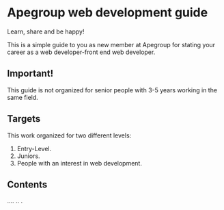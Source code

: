 # Apegroup web development guide

Learn, share and be happy!

This is a simple guide to you as new member at Apegroup for stating your career as a web developer-front end web developer. 


## Important!
This guide is not organized for senior people with 3-5 years working in the same field.

## Targets
This work organized for  two different levels:
 1. Entry-Level. 
 1. Juniors.
 1. People with an interest in web development.

 ## Contents
 ....
 ..
 .
